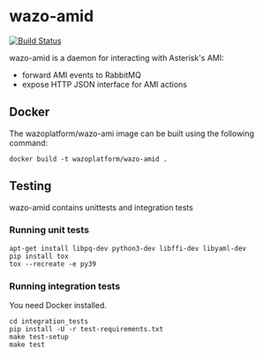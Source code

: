 # wazo-amid
[![Build Status](https://jenkins.wazo.community/buildStatus/icon?job=wazo-amid)](https://jenkins.wazo.community/job/wazo-amid)

wazo-amid is a daemon for interacting with Asterisk's AMI:

* forward AMI events to RabbitMQ
* expose HTTP JSON interface for AMI actions


## Docker

The wazoplatform/wazo-ami image can be built using the following command:

    docker build -t wazoplatform/wazo-amid .


## Testing

wazo-amid contains unittests and integration tests


### Running unit tests

```
apt-get install libpq-dev python3-dev libffi-dev libyaml-dev
pip install tox
tox --recreate -e py39
```


### Running integration tests

You need Docker installed.

```
cd integration_tests
pip install -U -r test-requirements.txt
make test-setup
make test
```
